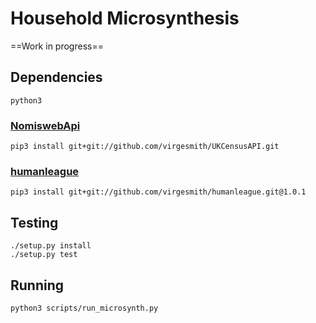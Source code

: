 # Household Microsynthesis

==Work in progress==

## Dependencies

`python3`

### [NomiswebApi](https://github.com/virgesmith/UKCensusAPI)
```
pip3 install git+git://github.com/virgesmith/UKCensusAPI.git
```
### [humanleague](https://github.com/virgesmith/humanleague)
```
pip3 install git+git://github.com/virgesmith/humanleague.git@1.0.1
```

## Testing
```
./setup.py install
./setup.py test
```

## Running

```
python3 scripts/run_microsynth.py
```
